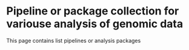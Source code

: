 # Pipeline or package collection for variouse analysis of genomic data
This page contains list pipelines or analysis packages 
